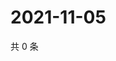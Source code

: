 # 2021-11-05

共 0 条

<!-- BEGIN WEIBO -->
<!-- 最后更新时间 Fri Nov 05 2021 23:15:03 GMT+0800 (China Standard Time) -->

<!-- END WEIBO -->
